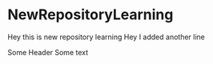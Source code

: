 # NewRepositoryLearning

Hey this is new repository learning
Hey I added another line

Some Header
Some text
